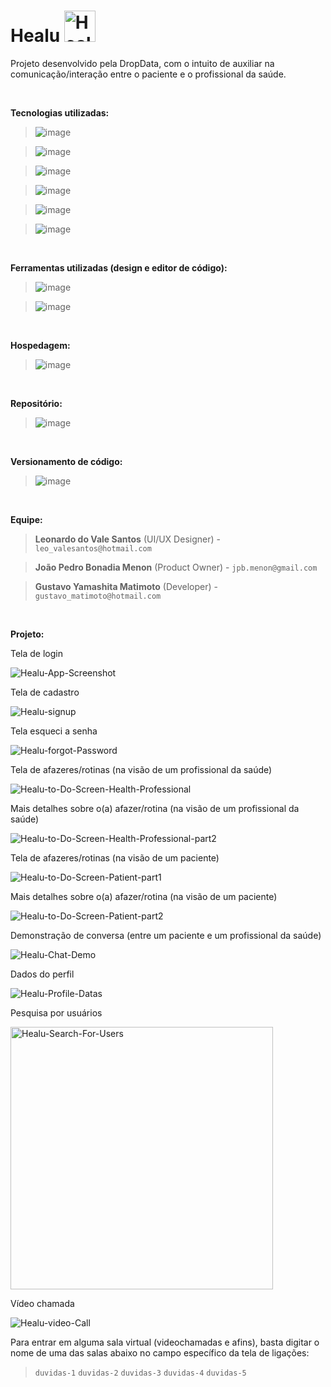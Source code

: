 <h1>Healu <img width="50px" height="50px" src="https://i.ibb.co/ZT3Pg5Y/Healu.png" alt="Healu" border="0" /></h1>

<p>Projeto desenvolvido pela DropData, com o intuito de auxiliar na comunicação/interação entre o paciente e o profissional da saúde.</p><br>

<p><strong>Tecnologias utilizadas:</strong></p>

>	![image](https://img.shields.io/badge/JavaScript-323330?style=for-the-badge&logo=javascript&logoColor=F7DF1E)

> ![image](https://img.shields.io/badge/React-20232A?style=for-the-badge&logo=react&logoColor=61DAFB)

> ![image](https://img.shields.io/badge/Node.js-339933?style=for-the-badge&logo=nodedotjs&logoColor=white)

> ![image](https://img.shields.io/badge/firebase-ffca28?style=for-the-badge&logo=firebase&logoColor=black)

> ![image](https://img.shields.io/badge/HTML5-E34F26?style=for-the-badge&logo=html5&logoColor=white)

> ![image](https://img.shields.io/badge/CSS3-1572B6?style=for-the-badge&logo=css3&logoColor=white)

<br>
<p><strong>Ferramentas utilizadas (design e editor de código):</strong></p>

> ![image](https://img.shields.io/badge/Figma-F24E1E?style=for-the-badge&logo=figma&logoColor=white)

> ![image](https://img.shields.io/badge/VSCode-0078D4?style=for-the-badge&logo=visual%20studio%20code&logoColor=white)
<br>

<p><strong>Hospedagem:</strong></p>

> ![image](https://img.shields.io/badge/Netlify-00C7B7?style=for-the-badge&logo=netlify&logoColor=white)

<br>

<p><strong>Repositório:</strong>

> ![image](https://img.shields.io/badge/GitHub-100000?style=for-the-badge&logo=github&logoColor=white)

<br>

<p><strong>Versionamento de código:</strong>

> ![image](https://img.shields.io/badge/GIT-E44C30?style=for-the-badge&logo=git&logoColor=white)

<br>

<p><strong>Equipe:</strong></p>

> <strong>Leonardo do Vale Santos</strong> (UI/UX Designer) - ```leo_valesantos@hotmail.com```

> <strong>João Pedro Bonadia Menon</strong> (Product Owner) - ```jpb.menon@gmail.com```

> <strong>Gustavo Yamashita Matimoto</strong> (Developer) - ```gustavo_matimoto@hotmail.com```

<br>
<p><strong>Projeto:</strong></p>

<p>Tela de login</p>
<img src="https://i.ibb.co/jWKhNGB/Healu-App-Screenshot.png" alt="Healu-App-Screenshot" border="0">

<p>Tela de cadastro</p>
<img src="https://i.ibb.co/Gx35YqK/Healu-signup.png" alt="Healu-signup" border="0">

<p>Tela esqueci a senha</p>
<img src="https://i.ibb.co/KjKL2np/Healu-forgot-Password.png" alt="Healu-forgot-Password" border="0">

<p>Tela de afazeres/rotinas (na visão de um profissional da saúde)</p>
<img src="https://i.ibb.co/wcHSW49/Healu-to-Do-Screen-Health-Professional.png" alt="Healu-to-Do-Screen-Health-Professional" border="0">

<p>Mais detalhes sobre o(a) afazer/rotina (na visão de um profissional da saúde)</p>
<img src="https://i.ibb.co/GV6xBGD/Healu-to-Do-Screen-Health-Professional-part2.png" alt="Healu-to-Do-Screen-Health-Professional-part2" border="0">

<p>Tela de afazeres/rotinas (na visão de um paciente)</p>
<img src="https://i.ibb.co/FWsV5Vx/Healu-to-Do-Screen-Patient-part1.png" alt="Healu-to-Do-Screen-Patient-part1" border="0">

<p>Mais detalhes sobre o(a) afazer/rotina (na visão de um paciente)</p>
<img src="https://i.ibb.co/dbLrVd0/Healu-to-Do-Screen-Patient-part2.png" alt="Healu-to-Do-Screen-Patient-part2" border="0">

<p>Demonstração de conversa (entre um paciente e um profissional da saúde)</p>
<img src="https://i.ibb.co/BGgLvpN/Healu-Chat-Demo.png" alt="Healu-Chat-Demo" border="0">

<p>Dados do perfil</p>
<img src="https://i.ibb.co/10JqdHS/Healu-Profile-Datas.png" alt="Healu-Profile-Datas" border="0">

<p>Pesquisa por usuários</p>
<img src="https://i.ibb.co/ZhPk55X/Healu-Search-For-Users.png" alt="Healu-Search-For-Users" border="0" height="420px">

<p>Vídeo chamada</p>
<img src="https://i.ibb.co/whjv5r8/Healu-video-Call.png" alt="Healu-video-Call" border="0">

<p>Para entrar em alguma sala virtual (videochamadas e afins), basta digitar o nome de uma das salas abaixo no campo específico da tela de ligações:</p>

> ```duvidas-1```
> ```duvidas-2```
> ```duvidas-3```
> ```duvidas-4```
> ```duvidas-5```
